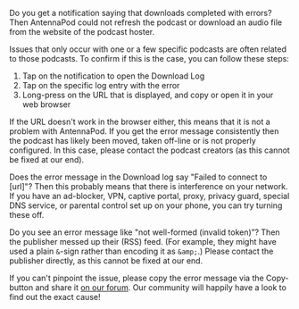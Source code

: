 Do you get a notification saying that downloads completed with errors? Then AntennaPod could not refresh the podcast or download an audio file from the website of the podcast hoster.

Issues that only occur with one or a few specific podcasts are often related to those podcasts. To confirm if this is the case, you can follow these steps:
1. Tap on the notification to open the Download Log
2. Tap on the specific log entry with the error
3. Long-press on the URL that is displayed, and copy or open it in your web browser

If the URL doesn't work in the browser either, this means that it is not a problem with AntennaPod. If you get the error message consistently then the podcast has likely been moved, taken off-line or is not properly configured. In this case, please contact the podcast creators (as this cannot be fixed at our end).

Does the error message in the Download log say "Failed to connect to [url]"? Then this probably means that there is interference on your network. If you have an ad-blocker, VPN, captive portal, proxy, privacy guard, special DNS service, or parental control set up on your phone, you can try turning these off.

Do you see an error message like "not well-formed (invalid token)”? Then the publisher messed up their (RSS) feed. (For example, they might have used a plain `&`-sign rather than encoding it as `&amp;`.) Please contact the publisher directly, as this cannot be fixed at our end.

If you can't pinpoint the issue, please copy the error message via the Copy-button and share it [on our forum](https://forum.antennapod.org/c/support/7). Our community will happily have a look to find out the exact cause!
